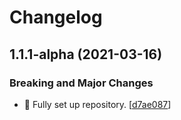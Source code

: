 # Changelog

<a name="1.1.1-alpha"></a>
## 1.1.1-alpha (2021-03-16)

### Breaking and Major Changes

- 🎉 Fully set up repository. [[d7ae087](https://github.com/TheHeadmaster/XVTwiddle/commit/d7ae0878ea8924305b76864dd517fa1e4ec53692)]
